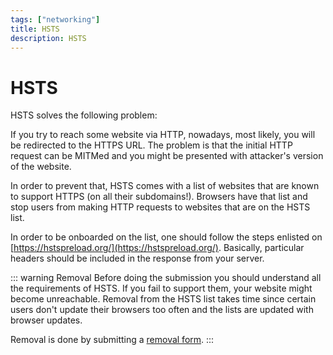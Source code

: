 ```yaml
---
tags: ["networking"]
title: HSTS
description: HSTS
---
```


# HSTS

HSTS solves the following problem:

If you try to reach some website via HTTP, nowadays, most likely, you will be
redirected to the HTTPS URL. The problem is that the initial HTTP request can
be MITMed and you might be presented with attacker's version of the website.

In order to prevent that, HSTS comes with a list of websites that are known to
support HTTPS (on all their subdomains!). Browsers have that list and stop users
from making HTTP requests to websites that are on the HSTS list.

In order to be onboarded on the list, one should follow the steps enlisted on
[https://hstspreload.org/](https://hstspreload.org/). Basically, particular headers
should be included in the response from your server.

::: warning Removal
Before doing the submission you should understand all the requirements of HSTS.
If you fail to support them, your website might become unreachable. Removal from
the HSTS list takes time since certain users don't update their browsers too
often and the lists are updated with browser updates.

Removal is done by submitting a [removal form](https://hstspreload.org/).
:::